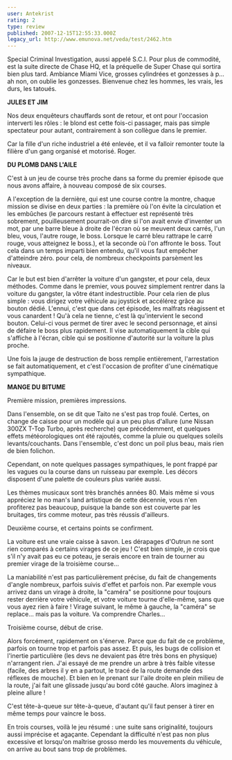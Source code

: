 ```yaml
---
user: Antekrist
rating: 2
type: review
published: 2007-12-15T12:55:33.000Z
legacy_url: http://www.emunova.net/veda/test/2462.htm
---
```

Special Criminal Investigation, aussi appelé S.C.I. Pour plus de commodité, est la suite directe de Chase HQ, et la préquelle de Super Chase qui sortira bien plus tard. Ambiance Miami Vice, grosses cylindrées et gonzesses à p... ah non, on oublie les gonzesses. Bienvenue chez les hommes, les vrais, les durs, les tatoués.  

  

**JULES ET JIM**  

Nos deux enquêteurs chauffards sont de retour, et ont pour l'occasion interverti les rôles : le blond est cette fois-ci passager, mais pas simple spectateur pour autant, contrairement à son collègue dans le premier.  

Car la fille d'un riche industriel a été enlevée, et il va falloir remonter toute la filière d'un gang organisé et motorisé. Roger.  

  

**DU PLOMB DANS L'AILE**  

C'est à un jeu de course très proche dans sa forme du premier épisode que nous avons affaire, à nouveau composé de six courses.  

A l'exception de la dernière, qui est une course contre la montre, chaque mission se divise en deux parties : la première où l'on évite la circulation et les embûches (le parcours restant à effectuer est représenté très sobrement, pouilleusement pourrait-on dire si l'on avait envie d'inventer un mot, par une barre bleue à droite de l'écran où se meuvent deux carrés, l'un bleu, vous, l'autre rouge, le boss. Lorsque le carré bleu rattrape le carré rouge, vous atteignez le boss.), et la seconde où l'on affronte le boss. Tout cela dans un temps imparti bien entendu, qu'il vous faut empêcher d'atteindre zéro. pour cela, de nombreux checkpoints parsèment les niveaux.  

Car le but est bien d'arrêter la voiture d'un gangster, et pour cela, deux méthodes. Comme dans le premier, vous pouvez simplement rentrer dans la voiture du gangster, la vôtre étant indestructible. Pour cela rien de plus simple : vous dirigez votre véhicule au joystick et accélérez grâce au bouton dédié. L'ennui, c'est que dans cet épisode, les malfrats réagissent et vous canardent ! Qu'à cela ne tienne, c'est là qu'intervient le second bouton. Celui-ci vous permet de tirer avec le second personnage, et ainsi de défaire le boss plus rapidement. Il vise automatiquement la cible qui s'affiche à l'écran, cible qui se positionne d'autorité sur la voiture la plus proche.  

Une fois la jauge de destruction de boss remplie entièrement, l'arrestation se fait automatiquement, et c'est l'occasion de profiter d'une cinématique sympathique.  

  

**MANGE DU BITUME**  

Première mission, premières impressions.  

Dans l'ensemble, on se dit que Taito ne s'est pas trop foulé. Certes, on change de caisse pour un modèle qui a un peu plus d'allure (une Nissan 300ZX T-Top Turbo, après recherche) que précédemment, et quelques effets météorologiques ont été rajoutés, comme la pluie ou quelques soleils levants/couchants. Dans l'ensemble, c'est donc un poil plus beau, mais rien de bien folichon.  

Cependant, on note quelques passages sympathiques, le pont frappé par les vagues ou la course dans un ruisseau par exemple. Les décors disposent d'une palette de couleurs plus variée aussi.  

Les thèmes musicaux sont très branchés années 80\. Mais même si vous appréciez le no man's land artistique de cette décennie, vous n'en profiterez pas beaucoup, puisque la bande son est couverte par les bruitages, tirs comme moteur, pas très réussis d'ailleurs.  

  

Deuxième course, et certains points se confirment.  

La voiture est une vraie caisse à savon. Les dérapages d'Outrun ne sont rien comparés à certains virages de ce jeu ! C'est bien simple, je crois que s'il n'y avait pas eu ce poteau, je serais encore en train de tourner au premier virage de la troisième course...  

La maniabilité n'est pas particulièrement précise, du fait de changements d'angle nombreux, parfois suivis d'effet et parfois non. Par exemple vous arrivez dans un virage à droite, la "caméra" se positionne pour toujours rester derrière votre véhicule, et votre voiture tourne d'elle-même, sans que vous ayez rien à faire ! Virage suivant, le même à gauche, la "caméra" se replace... mais pas la voiture. Va comprendre Charles...  

  

Troisième course, début de crise.   

Alors forcément, rapidement on s'énerve. Parce que du fait de ce problème, parfois on tourne trop et parfois pas assez. Et puis, les bugs de collision et l'inertie particulière (les devs ne devaient pas être très bons en physique) n'arrangent rien. J'ai essayé de me prendre un arbre à très faible vitesse (facile, des arbres il y en a partout, le tracé de la route demande des réflexes de mouche). Et bien en le prenant sur l'aile droite en plein milieu de la route, j'ai fait une glissade jusqu'au bord côté gauche. Alors imaginez à pleine allure !  

C'est tête-à-queue sur tête-à-queue, d'autant qu'il faut penser à tirer en même temps pour vaincre le boss.  

  

En trois courses, voilà le jeu résumé : une suite sans originalité, toujours aussi imprécise et agaçante. Cependant la difficulté n'est pas non plus excessive et lorsqu'on maîtrise grosso merdo les mouvements du véhicule, on arrive au bout sans trop de problèmes.
